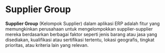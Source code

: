 # Supplier Group

**Supplier Group** (Kelompok Supplier) dalam aplikasi ERP adalah fitur yang memungkinkan perusahaan untuk mengelompokkan supplier-supplier mereka berdasarkan berbagai faktor seperti jenis barang atau jasa yang disediakan, kualifikasi atau sertifikasi tertentu, lokasi geografis, tingkat prioritas, atau kriteria lain yang relevan.
